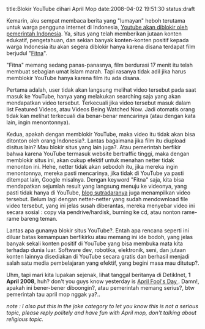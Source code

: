 title:Blokir YouTube dihari April Mop
date:2008-04-02 19:51:30
status:draft

 Kemarin, aku sempat membaca berita yang "lumayan" heboh terutama untuk warga pengguna internet di Indonesia, <a href="http://www.detikinet.com/index.php/detik.read/tahun/2008/bulan/04/tgl/01/time/154003/idnews/916672/idkanal/399">Youtube akan diblokir oleh pemerintah Indonesia</a>. Ya, situs yang telah memberikan jutaan konten edukatif, pengetahuan, dan sekian banyak konten-konten positif kepada warga Indonesia itu akan segera diblokir hanya karena disana terdapat film berjudul "<a href="http://en.wikipedia.org/wiki/Fitna_%28film%29">Fitna</a>".

"Fitna" memang sedang panas-panasnya, film berdurasi 17 menit itu telah membuat sebagian umat Islam marah. Tapi rasanya tidak adil jika harus memblokir YouTube hanya karena film itu ada disana.

Pertama adalah, user tidak akan langsung melihat video tersebut pada saat masuk ke YouTube, hanya yang melakukan searching saja yang akan mendapatkan video tersebut. Terkecuali jika video tersebut masuk dalam list Featured Videos, atau Videos Being Watched Now. Jadi otomatis orang tidak kan melihat terkecuali dia benar-benar mencarinya (atau dengan kata lain, ingin menontonnya).

Kedua, apakah dengan memblokir YouTube, maka video itu tidak akan bisa ditonton oleh orang Indonesia?. Lantas bagaimana jika film itu diupload disitus lain? Mau blokir situs yang lain juga?. Atau pemerintah berfikir bahwa karena YouTube termasuk website bertraffic tinggi, maka dengan memblokir situs ini, akan cukup efektif untuk menahan netter tidak menonton ini. Hehe, netter tidak akan sebodoh itu, jika mereka ingin menontonnya, mereka pasti mencarinya, jika tidak di YouTube ya pasti ditempat lain, Google misalnya. Dengan keyword "Fitna" saja, kita bisa mendapatkan sejumlah result yang langsung menuju ke videonya, yang pasti tidak hanya di YouTube, <a href="http://fitna-themovie.blogspot.com/">blog sutradaranya</a> juga menampilkan video tersebut. Belum lagi dengan netter-netter yang sudah mendownload file video tersebut, yang ini jelas susah diberantas, mereka menyebar video ini secara sosial : copy via pendrive/hardisk, burning ke cd, atau nonton rame-rame bareng teman.

Lantas apa gunanya blokir situs YouTube?. Entah apa rencana seperti ini diluar batas kemampuan berfikirku atau memang ini ide bodoh, yang jelas banyak sekali konten positif di YouTube yang bisa membuka mata kita terhadap dunia luar. Software dev, robotika, elektronik, seni, dan jutaan konten lainnya disediakan di YouTube secara gratis dan berhasil menjadi salah satu media pembelajaran yang efektif, yang begini masa mau ditutup?.

Uhm, tapi mari kita lupakan sejenak, lihat tanggal beritanya di DetikInet, <b>1 April 2008</b>, huh? don't you guys know yesterday is <a href="http://en.wikipedia.org/wiki/April_Fools'_Day">April Fool's Day </a>. Damn!, apakah ini bener-bener diboongin?, atau pemerintah memang serius?, btw pemerintah tau april mop nggak ya?..

<i>note : I also put this in the joke category to let you know this is not a serious topic, please reply politely and have fun with April mop, don't talking about religious topic.</i>